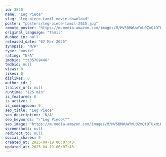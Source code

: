 ```yaml
---
id: 3820
name: "Leg Piece"
slug: "leg-piece-tamil-movie-download"
poster: "posters/leg-piece-tamil-2025.jpg"
remote_poster: "https://m.media-amazon.com/images/M/MV5BMWUwYmU0ZmQtOTUxNi00ODM5LTljODEtMWI4ZjhhZGVmZDE1XkEyXkFqcGc@._V1_SX300.jpg"
original_language: "Tamil"
dubbed_in: null
released_date: "07 Mar 2025"
synopsis: "N/A"
type: "movie"
rating: "N/A"
imdbid: "tt35769446"
tmdbid: null
views: 0
likes: 0
dislikes: 0
author_id: 1
trailer_url: null
runtime: "125 min"
is_featured: 0
is_active: 1
is_comingsoon: 0
seo_title: "Leg Piece"
seo_description: "N/A"
seo_keywords: "\"Leg Piece\""
seo_image: "https://m.media-amazon.com/images/M/MV5BMWUwYmU0ZmQtOTUxNi00ODM5LTljODEtMWI4ZjhhZGVmZDE1XkEyXkFqcGc@._V1_SX300.jpg"
screenshots: null
redirect_to: null
social_shares: 0
created_at: 2025-04-19 06:07:43
updated_at: 2025-04-19 06:07:43
---
```


